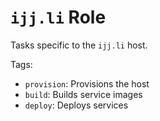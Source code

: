 # `ijj.li` Role

Tasks specific to the `ijj.li` host.

Tags:

- `provision`: Provisions the host
- `build`: Builds service images
- `deploy`: Deploys services
